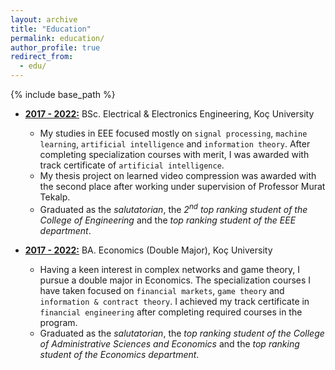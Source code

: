 ```yaml
---
layout: archive
title: "Education"
permalink: education/
author_profile: true
redirect_from:
  - edu/
---
```


{% include base_path %}

* <b><ins>2017 - 2022:</ins></b> BSc. Electrical & Electronics Engineering, Koç University
  * My studies in EEE focused mostly on ```signal processing```, ```machine learning```, 
  ```artificial intelligence``` and ```information theory```. After completing specialization 
  courses with merit, I was awarded with track certificate of ```artificial intelligence```. 
  * My thesis project on learned video compression was awarded with the second place after working 
  under supervision of Professor Murat Tekalp.
  * Graduated as the *salutatorian*, the *2<sup>nd</sup> top ranking student of the College of Engineering* and the *top ranking student of the EEE department*.

* <b><ins>2017 - 2022:</ins></b> BA. Economics (Double Major), Koç University
  * Having a keen interest in complex networks and game theory, I pursue a double major in Economics.
  The specialization courses I have taken focused on ```financial markets```, ```game theory``` and 
  ```information & contract theory```. I achieved my track certificate in ```financial engineering``` 
  after completing required courses in the program.
  * Graduated as the *salutatorian*, the *top ranking student of the College of Administrative Sciences and Economics* and the *top ranking student of the Economics department*.